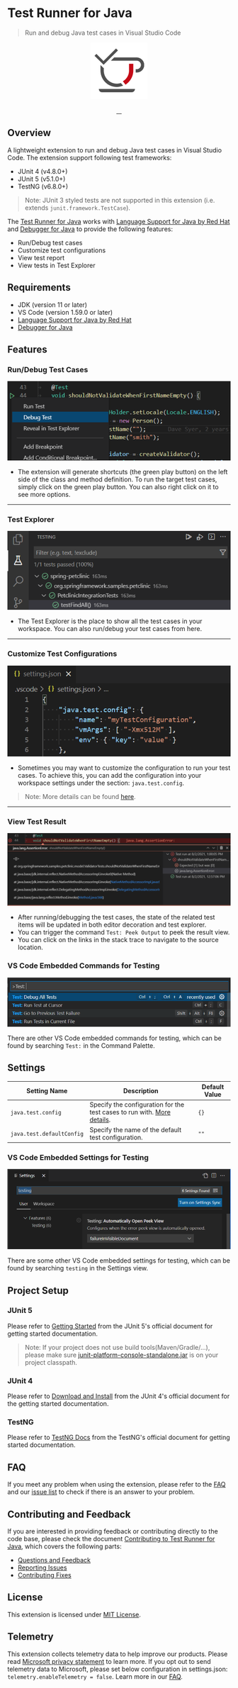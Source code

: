 # Test Runner for Java

> Run and debug Java test cases in Visual Studio Code

<p align="center">
  <img src="https://raw.githubusercontent.com/Microsoft/vscode-java-test/main/resources/logo.png" width="128" height="128" alt="">
</p>
<p align="center">
  <a href="https://github.com/microsoft/vscode-java-test/actions?query=workflow%3ACI+branch%3Amain">
    <img src="https://img.shields.io/github/workflow/status/microsoft/vscode-java-test/CI/main?style=flat-square" alt="">
  </a>
  <a href="https://lgtm.com/projects/g/microsoft/vscode-java-test/alerts/?mode=list">
    <img src="https://img.shields.io/lgtm/alerts/g/microsoft/vscode-java-test.svg?style=flat-square" alt="">
  </a>
  <a href="https://gitter.im/microsoft/vscode-java-test">
    <img src="https://img.shields.io/gitter/room/microsoft/vscode-java-test.svg?style=flat-square" alt="">
  </a>
  <a href="https://marketplace.visualstudio.com/items?itemName=vscjava.vscode-java-test">
    <img src="https://img.shields.io/visual-studio-marketplace/d/vscjava.vscode-java-test.svg?style=flat-square" alt="">
  </a>
</p>

## Overview

A lightweight extension to run and debug Java test cases in Visual Studio Code. The extension support following test frameworks:

- JUnit 4 (v4.8.0+)
- JUnit 5 (v5.1.0+)
- TestNG (v6.8.0+)

> Note: JUnit 3 styled tests are not supported in this extension (i.e. extends `junit.framework.TestCase`).

The [Test Runner for Java](https://marketplace.visualstudio.com/items?itemName=vscjava.vscode-java-test) works with [Language Support for Java by Red Hat](https://marketplace.visualstudio.com/items?itemName=redhat.java) and [Debugger for Java](https://marketplace.visualstudio.com/items?itemName=vscjava.vscode-java-debug) to provide the following features:

- Run/Debug test cases
- Customize test configurations
- View test report
- View tests in Test Explorer

## Requirements

- JDK (version 11 or later)
- VS Code (version 1.59.0 or later)
- [Language Support for Java by Red Hat](https://marketplace.visualstudio.com/items?itemName=redhat.java)
- [Debugger for Java](https://marketplace.visualstudio.com/items?itemName=vscjava.vscode-java-debug)

## Features

### Run/Debug Test Cases
<p align="center">
  <img src="https://raw.githubusercontent.com/Microsoft/vscode-java-test/main/demo/editor-decoration.png" alt="Run/Debug Test Cases"/>
</p>

- The extension will generate shortcuts (the green play button) on the left side of the class and method definition. To run the target test cases, simply click on the green play button. You can also right click on it to see more options.

---

### Test Explorer

<p align="center">
  <img src="https://raw.githubusercontent.com/Microsoft/vscode-java-test/main/demo/test_explorer.png" alt="Test Explorer"/>
</p>

- The Test Explorer is the place to show all the test cases in your workspace. You can also run/debug your test cases from here.

---

### Customize Test Configurations
<p align="center">
  <img src="https://raw.githubusercontent.com/Microsoft/vscode-java-test/main/demo/configuration.png" alt="Customize Test Configurations"/>
</p>

- Sometimes you may want to customize the configuration to run your test cases. To achieve this, you can add the configuration into your workspace settings under the section: `java.test.config`.

> Note: More details can be found [here](https://github.com/Microsoft/vscode-java-test/wiki/Run-with-Configuration).

---

### View Test Result

<p align="center">
  <img src="https://raw.githubusercontent.com/Microsoft/vscode-java-test/main/demo/test_report.png" alt="View Test Result"/>
</p>

- After running/debugging the test cases, the state of the related test items will be updated in both editor decoration and test explorer.
- You can trigger the command `Test: Peek Output` to peek the result view.
- You can click on the links in the stack trace to navigate to the source location.

### VS Code Embedded Commands for Testing

<p align="center">
  <img src="https://raw.githubusercontent.com/Microsoft/vscode-java-test/main/demo/command_palette.png" alt="VS Code Embedded Commands for Testing"/>
</p>

There are other VS Code embedded commands for testing, which can be found by searching `Test:` in the Command Palette.

## Settings

| Setting Name | Description | Default Value |
|---|---|---|
| `java.test.config` | Specify the configuration for the test cases to run with. [More details](https://aka.ms/java-test-config). | `{}` |
| `java.test.defaultConfig` | Specify the name of the default test configuration. | `""` |

### VS Code Embedded Settings for Testing

<p align="center">
  <img src="https://raw.githubusercontent.com/Microsoft/vscode-java-test/main/demo/settings.png" alt="VS Code Embedded Settings for Testing"/>
</p>

There are some other VS Code embedded settings for testing, which can be found by searching `testing` in the Settings view.
## Project Setup
### JUnit 5

Please refer to [Getting Started](https://junit.org/junit5/docs/current/user-guide/#overview-getting-started) from the JUnit 5's official document for getting started documentation.

> Note: If your project does not use build tools(Maven/Gradle/...), please make sure [junit-platform-console-standalone.jar](https://search.maven.org/search?q=g:org.junit.platform%20AND%20a:junit-platform-console-standalone) is on your project classpath.

### JUnit 4
Please refer to [Download and Install](https://github.com/junit-team/junit4/wiki/Download-and-Install) from the JUnit 4's official document for the getting started documentation.

### TestNG
Please refer to [TestNG Docs](https://testng.org/doc/) from the TestNG's official document for getting started documentation.

## FAQ
If you meet any problem when using the extension, please refer to the [FAQ](https://github.com/microsoft/vscode-java-test/wiki/FAQ) and our [issue list](https://github.com/microsoft/vscode-java-test/issues) to check if there is an answer to your problem.

## Contributing and Feedback

If you are interested in providing feedback or contributing directly to the code base, please check the document [Contributing to Test Runner for Java](https://github.com/Microsoft/vscode-java-test/blob/main/CONTRIBUTING.md), which covers the following parts:
- [Questions and Feedback](https://github.com/Microsoft/vscode-java-test/blob/main/CONTRIBUTING.md#questions-and-feedback)
- [Reporting Issues](https://github.com/Microsoft/vscode-java-test/blob/main/CONTRIBUTING.md#reporting-issues)
- [Contributing Fixes](https://github.com/Microsoft/vscode-java-test/blob/main/CONTRIBUTING.md#contributing-fixes)

## License

This extension is licensed under [MIT License](LICENSE.txt).

## Telemetry

This extension collects telemetry data to help improve our products. Please read [Microsoft privacy statement](https://privacy.microsoft.com/en-us/privacystatement) to learn more. If you opt out to send telemetry data to Microsoft, please set below configuration in settings.json: `telemetry.enableTelemetry = false`. Learn more in our [FAQ](https://code.visualstudio.com/docs/supporting/faq#_how-to-disable-telemetry-reporting).
